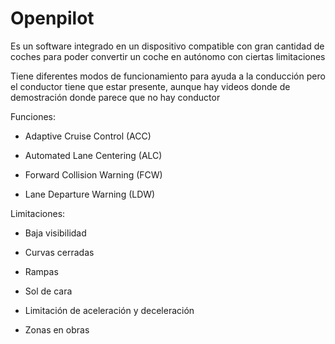 # Openpilot 
Es un software integrado en un dispositivo compatible con gran cantidad de coches para poder convertir un coche en autónomo con ciertas limitaciones

Tiene diferentes modos de funcionamiento para ayuda a la conducción pero el conductor tiene que estar presente,
aunque hay videos donde de demostración donde parece que no hay conductor
	
Funciones:

* Adaptive Cruise Control (ACC)

* Automated Lane Centering (ALC)

* Forward Collision Warning (FCW) 

* Lane Departure Warning (LDW) 

Limitaciones:

* Baja visibilidad

* Curvas cerradas

* Rampas

* Sol de cara

* Limitación de aceleración y deceleración

* Zonas en obras
